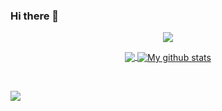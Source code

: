### Hi there 👋

<p align="center">
  <img align="center" src="https://i.ibb.co/0sLCGYq/mynewpres.png" />
</p>

<p align="center">
<a href="https://github.com/onaly">
  <img align="center" src="https://github-readme-stats.vercel.app/api/top-langs/?username=onaly&theme=dark&layout=compact&exclude_repo=IoT-Libraries,Hackerrank-Codes" />
  <img align="center" src="https://github-readme-stats.vercel.app/api?username=onaly&show_icons=true&theme=dark&count_private=true&icon_color=439975&text_color=6e6e6e" alt="My github stats"/>
</a></p>
<br>

![](https://komarev.com/ghpvc/?username=onaly&color=blue)
